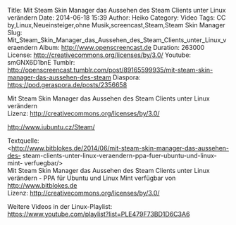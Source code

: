 Title: Mit Steam Skin Manager das Aussehen des Steam Clients unter Linux verändern
Date: 2014-06-18 15:39
Author: Heiko
Category: Video
Tags: CC by,Linux,Neueinsteiger,ohne Musik,screencast,Steam,Steam Skin Manager
Slug: Mit_Steam_Skin_Manager_das_Aussehen_des_Steam_Clients_unter_Linux_veraendern
Album: http://www.openscreencast.de
Duration: 263000
License: http://creativecommons.org/licenses/by/3.0/
Youtube: smGNX6D1bnE
Tumblr: http://openscreencast.tumblr.com/post/89165599935/mit-steam-skin-manager-das-aussehen-des-steam
Diaspora: https://pod.geraspora.de/posts/2356658

Mit Steam Skin Manager das Aussehen des Steam Clients unter Linux verändern  
Lizenz: <http://creativecommons.org/licenses/by/3.0/>  
  
<http://www.iubuntu.cz/Steam/>  
  
Textquelle:  
<http://www.bitblokes.de/2014/06/mit-steam-skin-manager-das-aussehen-des-
steam-clients-unter-linux-veraendern-ppa-fuer-ubuntu-und-linux-mint-
verfuegbar/>  
Mit Steam Skin Manager das Aussehen des Steam Clients unter Linux verändern -
PPA für Ubuntu und Linux Mint verfügbar von <http://www.bitblokes.de>  
Lizenz: <http://creativecommons.org/licenses/by/3.0/>  
  
Weitere Videos in der Linux-Playlist:  
<https://www.youtube.com/playlist?list=PLE479F73BD1D6C3A6>  
  

